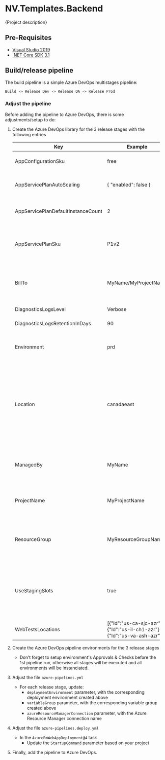 # NV.Templates.Backend

{Project description}

## Pre-Requisites

- [Visual Studio 2019](https://visualstudio.microsoft.com/)
- [.NET Core SDK 3.1](https://dotnet.microsoft.com/download/dotnet-core/3.1)

## Build/release pipeline

The build pipeline is a simple Azure DevOps multistages pipeline:

`Build -> Release Dev -> Release QA -> Release Prod`

### Adjust the pipeline

Before adding the pipeline to Azure DevOps, there is some adjustments/setup to do:

1. Create the Azure DevOps library for the 3 release stages with the following entries

    | Key | Example | Description  |
    |-|-|-|
    | AppConfigurationSku | free | The [AppConfiguration SKU](https://azure.microsoft.com/en-us/pricing/details/app-configuration/) |
    | AppServicePlanAutoScaling | { "enabled": false } | The AppService autoscaling configuration, in JSON |
    | AppServicePlanDefaultInstanceCount | 2 | The default number of instance to create in the AppService Plan |
    | AppServicePlanSku | P1v2 | The [AppService plan SKU](https://azure.microsoft.com/en-us/pricing/details/app-service/linux/). The project is setup to deploy on Linux AppService by default.|
    | BillTo | MyName/MyProjectName | A string set in the `BillTo` resource tag. Usually used to understand what is billed for what project. |
    | DiagnosticsLogsLevel | Verbose | The AppService diagnostic log level |
    | DiagnosticsLogsRetentionInDays | 90 | The number of days logs are retained |
    | Environment | prd | A 3-letters string describing the environment. Used to generate resource names. |
    | Location | canadaeast | The default location for resources. Please note that some resources (Application Insights, AppConfiguration,..) have an hardcoded location to canadacentral, as those resources are not available in all Azure regions |
    | ManagedBy | MyName | A string set in the `ManagedBy` resource tag. Usually used to indicate a primary contact for the resources. |
    | ProjectName | MyProjectName | A 8-letters string describing the project. Used to generate resource names. |
    | ResourceGroup | MyResourceGroupName | The name of the resource group to use. The resource group will be created in the given Azure Subscription if not exist |
    | UseStagingSlots | true | A boolean to indicate whether the deployment process will use deloyment slot or not. Note that not all App Service Plan support deployment slots |
    | WebTestsLocations | [{"Id":"us-ca-sjc-azr"},{"Id":"us-il-ch1-azr"},{"Id":"us-va-ash-azr"}] | The list of WebTests locations to use, in JSON |

1. Create the Azure DevOps pipeline environments for the 3 release stages
   - Don't forget to setup environment's Approvals & Checks before the 1st pipeline run, otherwise all stages will be executed and all environments will be instanciated. 

1. Adjust the file `azure-pipelines.yml`
   - For each release stage, update:
     - `deploymentEnvironment` parameter, with the corresponding deployment environment created above
     - `variableGroup` parameter, with the corresponding variable group created above
     - `azureResourceManagerConnection` parameter, with the Azure Resource Manager connection name
          
1. Adjust the file `azure-pipelines.deploy.yml`
   - In the `AzureRmWebAppDeployment@4` task
     - Update the `StartupCommand` parameter based on your project
    
1. Finally, add the pipeline to Azure DevOps.